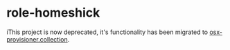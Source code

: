 # role-homeshick

iThis project is now deprecated, it's functionality has been migrated to [osx-provisioner.collection](https://github.com/osx-provisioner/collection).

